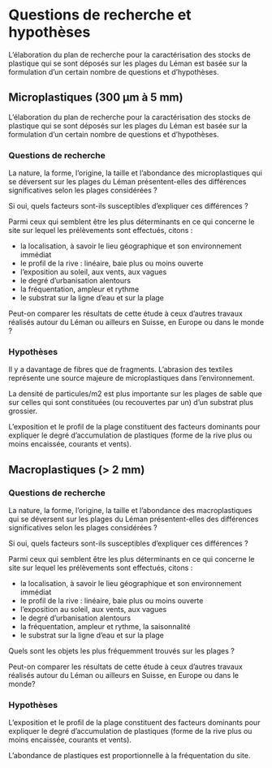 # Questions de recherche et hypothèses

 L’élaboration du plan de recherche pour la caractérisation des stocks de plastique qui se sont déposés sur les plages du Léman est basée sur la formulation d’un certain nombre de questions et d’hypothèses.

##  Microplastiques (300 µm à 5 mm)

L’élaboration du plan de recherche pour la caractérisation des stocks de plastique qui se sont déposés sur les plages du Léman est basée sur la formulation d’un certain nombre de questions et d’hypothèses.

###  Questions de recherche

La nature, la forme, l’origine, la taille et l’abondance des microplastiques qui se déversent sur les plages du 
Léman présentent-elles des différences significatives selon les plages considérées ?

Si oui, quels facteurs sont-ils susceptibles d’expliquer ces différences ?

Parmi ceux qui semblent être les plus déterminants en ce qui concerne le site sur lequel les prélèvements sont effectués, citons :

* la localisation, à savoir le lieu géographique et son environnement immédiat
* le profil de la rive : linéaire, baie plus ou moins ouverte 
* l’exposition au soleil, aux vents, aux vagues
* le degré d’urbanisation alentours
* la fréquentation, ampleur et rythme
* le substrat sur la ligne d’eau et sur la plage

Peut-on comparer les résultats de cette étude à ceux d’autres travaux réalisés autour du Léman ou ailleurs en Suisse, en Europe ou dans le monde ?

### Hypothèses

Il y a davantage de fibres que de fragments. L’abrasion des textiles représente une source majeure de microplastiques dans l’environnement.

La densité de particules/m2 est plus importante sur les plages de sable que sur celles qui sont constituées (ou recouvertes par un) d’un substrat plus grossier.

L’exposition et le profil de la plage constituent des facteurs dominants pour expliquer le degré d’accumulation de plastiques (forme de la rive plus ou moins encaissée, courants et vents).

## Macroplastiques (> 2 mm)

### Questions de recherche

La nature, la forme, l’origine, la taille et l’abondance des macroplastiques qui se déversent sur les plages du 
Léman présentent-elles des différences significatives selon les plages considérées ?

Si oui, quels facteurs sont-ils susceptibles d’expliquer ces différences ?

Parmi ceux qui semblent être les plus déterminants en ce qui concerne le site sur lequel les prélèvements sont 
effectués, citons :

* la localisation, à savoir le lieu géographique et son environnement immédiat
* le profil de la rive : linéaire, baie plus ou moins ouverte
* l’exposition au soleil, aux vents, aux vagues
* le degré d’urbanisation alentours
* la fréquentation, ampleur et rythme, la saisonnalité
* le substrat sur la ligne d’eau et sur la plage

Quels sont les objets les plus fréquemment trouvés sur les plages ?

Peut-on comparer les résultats de cette étude à ceux d’autres travaux réalisés autour du Léman ou ailleurs en 
Suisse, en Europe ou dans le monde?

### Hypothèses

L’exposition et le profil de la plage constituent des facteurs dominants pour expliquer le degré d’accumulation de plastiques (forme de la rive plus ou moins encaissée, courants et vents).

L’abondance de plastiques est proportionnelle à la fréquentation du site. 